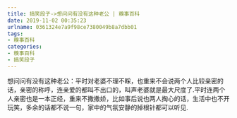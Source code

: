 ```yaml
---
title: 搞笑段子->想问问有没有这种老公 | 糗事百科
date: 2019-11-02 00:35:23
urlname: 0361324e7a9f98ce7380049b8a7dbb01
tags: 
- 糗事百科
categories:
- 糗事百科
- 搞笑段子
---
```

想问问有没有这种老公：平时对老婆不理不睬，也重来不会说两个人比较亲密的话，亲密的称呼，连亲爱的都叫不出口的，叫声老婆就是最大尺度了.平时连两个人亲密也是一本正经，重来不撒撒娇，比如事后说也两人掏心的话，生活中也不开玩笑，多余的话都不说一句，家中的气氛安静的掉根针都可以听见.


